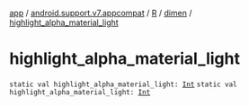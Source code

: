 [app](../../../index.md) / [android.support.v7.appcompat](../../index.md) / [R](../index.md) / [dimen](index.md) / [highlight_alpha_material_light](./highlight_alpha_material_light.md)

# highlight_alpha_material_light

`static val highlight_alpha_material_light: `[`Int`](https://kotlinlang.org/api/latest/jvm/stdlib/kotlin/-int/index.html)
`static val highlight_alpha_material_light: `[`Int`](https://kotlinlang.org/api/latest/jvm/stdlib/kotlin/-int/index.html)